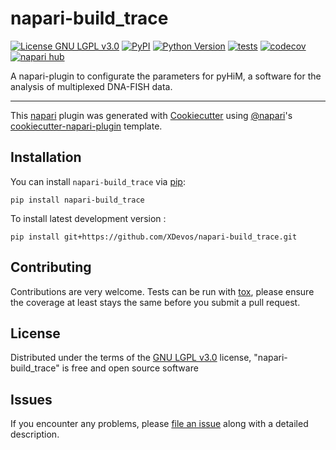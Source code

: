# napari-build_trace

[![License GNU LGPL v3.0](https://img.shields.io/pypi/l/napari-build_trace.svg?color=green)](https://github.com/XDevos/napari-build_trace/raw/main/LICENSE)
[![PyPI](https://img.shields.io/pypi/v/napari-build_trace.svg?color=green)](https://pypi.org/project/napari-build_trace)
[![Python Version](https://img.shields.io/pypi/pyversions/napari-build_trace.svg?color=green)](https://python.org)
[![tests](https://github.com/XDevos/napari-build_trace/workflows/tests/badge.svg)](https://github.com/XDevos/napari-build_trace/actions)
[![codecov](https://codecov.io/gh/XDevos/napari-build_trace/branch/main/graph/badge.svg)](https://codecov.io/gh/XDevos/napari-build_trace)
[![napari hub](https://img.shields.io/endpoint?url=https://api.napari-hub.org/shields/napari-build_trace)](https://napari-hub.org/plugins/napari-build_trace)

A napari-plugin to configurate the parameters for pyHiM, a software for the analysis of multiplexed DNA-FISH data.

----------------------------------

This [napari] plugin was generated with [Cookiecutter] using [@napari]'s [cookiecutter-napari-plugin] template.

<!--
Don't miss the full getting started guide to set up your new package:
https://github.com/napari/cookiecutter-napari-plugin#getting-started

and review the napari docs for plugin developers:
https://napari.org/stable/plugins/index.html
-->

## Installation

You can install `napari-build_trace` via [pip]:

    pip install napari-build_trace



To install latest development version :

    pip install git+https://github.com/XDevos/napari-build_trace.git


## Contributing

Contributions are very welcome. Tests can be run with [tox], please ensure
the coverage at least stays the same before you submit a pull request.

## License

Distributed under the terms of the [GNU LGPL v3.0] license,
"napari-build_trace" is free and open source software

## Issues

If you encounter any problems, please [file an issue] along with a detailed description.

[napari]: https://github.com/napari/napari
[Cookiecutter]: https://github.com/audreyr/cookiecutter
[@napari]: https://github.com/napari
[MIT]: http://opensource.org/licenses/MIT
[BSD-3]: http://opensource.org/licenses/BSD-3-Clause
[GNU GPL v3.0]: http://www.gnu.org/licenses/gpl-3.0.txt
[GNU LGPL v3.0]: http://www.gnu.org/licenses/lgpl-3.0.txt
[Apache Software License 2.0]: http://www.apache.org/licenses/LICENSE-2.0
[Mozilla Public License 2.0]: https://www.mozilla.org/media/MPL/2.0/index.txt
[cookiecutter-napari-plugin]: https://github.com/napari/cookiecutter-napari-plugin

[file an issue]: https://github.com/XDevos/napari-build_trace/issues

[napari]: https://github.com/napari/napari
[tox]: https://tox.readthedocs.io/en/latest/
[pip]: https://pypi.org/project/pip/
[PyPI]: https://pypi.org/
